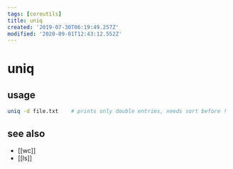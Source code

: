 ```yaml
---
tags: [coreutils]
title: uniq
created: '2019-07-30T06:19:49.257Z'
modified: '2020-09-01T12:43:12.552Z'
---
```


# uniq


## usage
```sh
uniq -d file.txt    # prints only double entries, needs sort before !
```

## see also
- [[wc]]
- [[ls]]
